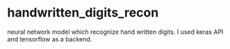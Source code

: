 # handwritten_digits_recon
neural network model which recognize hand written digits. I used keras API and tensorflow as a backend.
